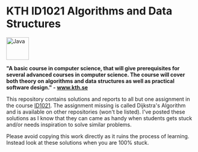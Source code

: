 # KTH ID1021 Algorithms and Data Structures

<img src="https://user-images.githubusercontent.com/25181517/117201156-9a724800-adec-11eb-9a9d-3cd0f67da4bc.png" alt="Java" width="60" height="60">

**"A basic course in computer science, that will give prerequisites for several advanced courses in computer science. The course will cover both theory on algorithms and data structures as well as practical software design." - www.kth.se**

This repository contains solutions and reports to all but one assignment in the course [ID1021](https://www.kth.se/student/kurser/kurs/ID1021). The assignment missing is called Dijkstra's Algorithm and is available on other repositories (won't be listed). I've posted these solutions as I know that they can came as handy when students gets stuck and/or needs inspiration to solve similar problems.

Please avoid copying this work directly as it ruins the process of learning. Instead look at these solutions when you are 100% stuck.
